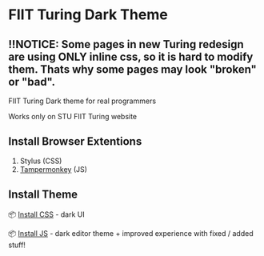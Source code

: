 # FIIT Turing Dark Theme

## !!NOTICE: Some pages in new Turing redesign are using ONLY inline css, so it is hard to modify them. Thats why some pages may look "broken" or "bad".

FIIT Turing Dark theme for real programmers

Works only on STU FIIT Turing website

## Install Browser Extentions
1) Stylus (CSS)
2) [Tampermonkey](https://tampermonkey.net/) (JS)

## Install Theme
📦 [Install CSS](https://github.com/Grouter/fiit-turing-dark/raw/master/dark_turing.user.css) - dark UI

📦 [Install JS](https://github.com/Grouter/fiit-turing-dark/raw/master/dark_turing.user.js) - dark editor theme + improved experience with fixed / added stuff!

